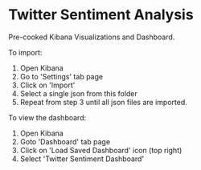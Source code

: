 Twitter Sentiment Analysis
==========================

Pre-cooked Kibana Visualizations and Dashboard.

To import:
1. Open Kibana
2. Go to 'Settings' tab page
3. Click on 'Import'
4. Select a single json from this folder
5. Repeat from step 3 until all json files are imported.

To view the dashboard:
1. Open Kibana
2. Goto 'Dashboard' tab page
3. Click on 'Load Saved Dashboard' icon (top right)
4. Select 'Twitter Sentiment Dashboard'